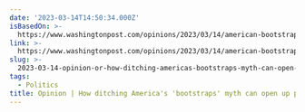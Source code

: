 ```yaml
---
date: '2023-03-14T14:50:34.000Z'
isBasedOn: >-
  https://www.washingtonpost.com/opinions/2023/03/14/american-bootstraps-myth-politics/
link: >-
  https://www.washingtonpost.com/opinions/2023/03/14/american-bootstraps-myth-politics/
slug: >-
  2023-03-14-opinion-or-how-ditching-americas-bootstraps-myth-can-open-up-politics-t
tags:
  - Politics
title: Opinion | How ditching America's 'bootstraps' myth can open up politics - T
---
```


